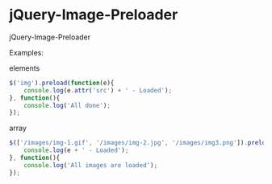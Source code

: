 jQuery-Image-Preloader
======================

jQuery-Image-Preloader



Examples:


elements

`````javascript
$('img').preload(function(e){
	console.log(e.attr('src') + ' - Loaded');
}, function(){
	console.log('All done');
});
`````

array

`````javascript
$(['/images/img-1.gif', '/images/img-2.jpg', '/images/img3.png']).preload(function(e){
	console.log(e + ' - Loaded');
}, function(){
	console.log('All images are loaded');
});
`````
